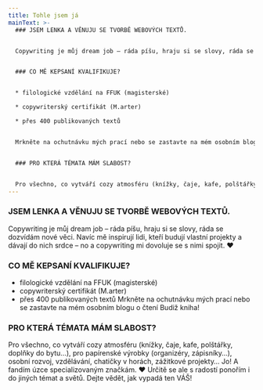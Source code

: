 ```yaml
---
title: Tohle jsem já
mainText: >-
  ### JSEM LENKA A VĚNUJU SE TVORBĚ WEBOVÝCH TEXTŮ.


  Copywriting je můj dream job – ráda píšu, hraju si se slovy, ráda se dozvídám nové věci. Navíc mě inspirují lidi, kteří budují vlastní projekty a dávají do nich srdce – no a copywriting mi dovoluje se s nimi spojit. ♥


  ### CO MĚ KEPSANÍ KVALIFIKUJE?


  * filologické vzdělání na FFUK (magisterské)

  * copywriterský certifikát (M.arter)

  * přes 400 publikovaných textů


  Mrkněte na ochutnávku mých prací nebo se zastavte na mém osobním blogu o čtení Budiž kniha!


  ### PRO KTERÁ TÉMATA MÁM SLABOST?


  Pro všechno, co vytváří cozy atmosféru (knížky, čaje, kafe, polštářky, doplňky do bytu…), pro papírenské výrobky (organizéry, zápisníky…), osobní rozvoj, vzdělávání, chatičky v horách, zážitkové projekty… Jo! A fandím úzce specializovaným značkám. ♥ Určitě se ale s radostí ponořím i do jiných témat a světů. Dejte vědět, jak vypadá ten VÁŠ!
---
```

### JSEM LENKA A VĚNUJU SE TVORBĚ WEBOVÝCH TEXTŮ.
Copywriting je můj dream job – ráda píšu, hraju si se slovy, ráda se dozvídám nové věci. Navíc mě inspirují lidi, kteří budují vlastní projekty a dávají do nich srdce – no a copywriting mi dovoluje se s nimi spojit. ♥

### CO MĚ KEPSANÍ KVALIFIKUJE?

* filologické vzdělání na FFUK (magisterské)
* copywriterský certifikát (M.arter)
* přes 400 publikovaných textů
Mrkněte na ochutnávku mých prací nebo se zastavte na mém osobním blogu o čtení Budiž kniha!

### PRO KTERÁ TÉMATA MÁM SLABOST?

Pro všechno, co vytváří cozy atmosféru (knížky, čaje, kafe, polštářky, doplňky do bytu…), pro papírenské výrobky (organizéry, zápisníky…), osobní rozvoj, vzdělávání, chatičky v horách, zážitkové projekty… Jo! A fandím úzce specializovaným značkám. ♥ Určitě se ale s radostí ponořím i do jiných témat a světů. Dejte vědět, jak vypadá ten VÁŠ!
